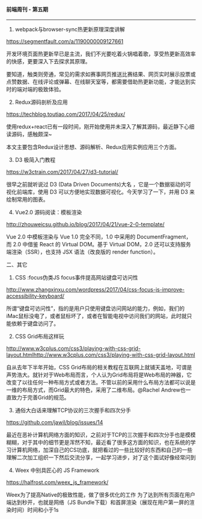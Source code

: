 #### 前端周刊 - 第五期

------

1. webpack与browser-sync热更新原理深度讲解

https://segmentfault.com/a/1190000009127661

开发环境页面热更新早已是主流，我们不光要吃着火锅唱着歌，享受热更新高效率的快感，更要深入下去探求其原理。

要知道，触类则旁通，常见的需求如赛事网页推送比赛结果、网页实时展示投票或点赞数据、在线评论或弹幕、在线聊天室等，都需要借助热更新功能，才能达到实时的端对端的极致体验。

2. Redux源码剖析及应用

https://techblog.toutiao.com/2017/04/25/redux/

使用redux+react已有一段时间，刚开始使用并未深入了解其源码，最近静下心细读源码，感触颇深~

本文主要包含Redux设计思想、源码解析、Redux应用实例应用三个方面。

3. D3 极简入门教程

https://w3ctrain.com/2017/04/27/d3-tutorial/

很早之前就听说过 D3 (Data Driven Documents)大名 ，它是一个数据驱动的可视化前端库，使用 D3 可以方便地实现数据可视化。今天学习了一下，并用 D3 来绘制常用的图表。

4. Vue2.0 源码阅读：模板渲染

http://zhouweicsu.github.io/blog/2017/04/21/vue-2-0-template/

Vue 2.0 中模板渲染与 Vue 1.0 完全不同，1.0 中采用的 DocumentFragment，而 2.0 中借鉴 React 的 Virtual DOM。基于 Virtual DOM，2.0 还可以支持服务端渲染（SSR），也支持 JSX 语法（改良版的 render function）。

二、其它

1. CSS :focus伪类JS focus事件提高网站键盘可访问性

http://www.zhangxinxu.com/wordpress/2017/04/css-focus-js-improve-accessibility-keyboard/

所谓“键盘可访问性”，指的是用户只使用键盘访问网站的能力，例如，我们的iMac鼠标没电了，或者鼠标坏了，或者在智能电视中访问我们的网站，此时就只能依赖于键盘访问了。

2. CSS Grid布局这样玩

http://www.w3cplus.com/css3/playing-with-css-grid-layout.htmlhttp://www.w3cplus.com/css3/playing-with-css-grid-layout.html

自从去年下半年开始，CSS Grid布局的相关教程在互联网上就铺天盖地，可谓是声势浩大。就针对于Web布局而言，个人认为Grid布局将是Web布局的神器，它改变了以往任何一种布局方式或者方法。不管以前的采用什么布局方法都可以说是一维的布局方式，而Grid最大的特色，采用了二维布局。@Rachel Andrew也一直致力于完善Grid的规范。

3. 通俗大白话来理解TCP协议的三次握手和四次分手

https://github.com/jawil/blog/issues/14

最近在恶补计算机网络方面的知识，之前对于TCP的三次握手和四次分手也是模模糊糊，对于其中的细节更是浑然不知，最近看了很多这方面的知识，也在系统的学习计算机网络，加深自己的CS功底，就把看过的一些比较好的东西和自己的一些理解二次加工组织一下然后交流分享，一起学习进步，对了这个面试好像经常问到

4. Weex 中别具匠心的 JS Framework

https://halfrost.com/weex_js_framework/

Weex为了提高Native的极致性能，做了很多优化的工作
为了达到所有页面在用户端达到秒开，也就是网络（JS Bundle下载）和首屏渲染（展现在用户第一屏的渲染时间）时间和小于1s